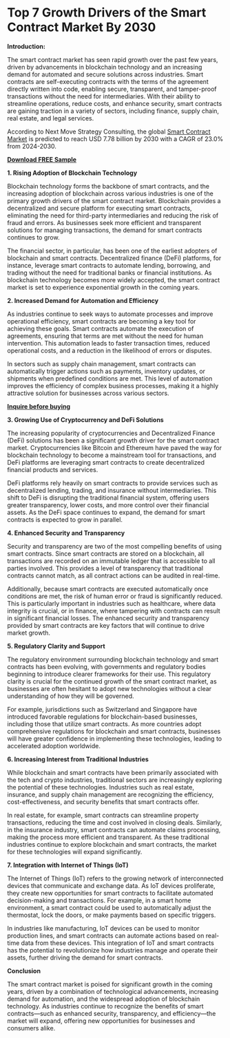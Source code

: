 # Top 7 Growth Drivers of the Smart Contract Market By 2030

**Introduction:**

The smart contract market has seen rapid growth over the past few years, driven by advancements in blockchain technology and an increasing demand for automated and secure solutions across industries. Smart contracts are self-executing contracts with the terms of the agreement directly written into code, enabling secure, transparent, and tamper-proof transactions without the need for intermediaries. With their ability to streamline operations, reduce costs, and enhance security, smart contracts are gaining traction in a variety of sectors, including finance, supply chain, real estate, and legal services.

According to Next Move Strategy Consulting, the global [Smart Contract Market](https://www.nextmsc.com/report/smart-contract-market) is predicted to reach USD 7.78 billion by 2030 with a CAGR of 23.0% from 2024-2030. 

[**Download FREE Sample**](https://www.nextmsc.com/smart-contract-market/request-sample)

**1. Rising Adoption of Blockchain Technology**

Blockchain technology forms the backbone of smart contracts, and the increasing adoption of blockchain across various industries is one of the primary growth drivers of the smart contract market. Blockchain provides a decentralized and secure platform for executing smart contracts, eliminating the need for third-party intermediaries and reducing the risk of fraud and errors. As businesses seek more efficient and transparent solutions for managing transactions, the demand for smart contracts continues to grow.

The financial sector, in particular, has been one of the earliest adopters of blockchain and smart contracts. Decentralized finance (DeFi) platforms, for instance, leverage smart contracts to automate lending, borrowing, and trading without the need for traditional banks or financial institutions. As blockchain technology becomes more widely accepted, the smart contract market is set to experience exponential growth in the coming years.

**2. Increased Demand for Automation and Efficiency**

As industries continue to seek ways to automate processes and improve operational efficiency, smart contracts are becoming a key tool for achieving these goals. Smart contracts automate the execution of agreements, ensuring that terms are met without the need for human intervention. This automation leads to faster transaction times, reduced operational costs, and a reduction in the likelihood of errors or disputes.

In sectors such as supply chain management, smart contracts can automatically trigger actions such as payments, inventory updates, or shipments when predefined conditions are met. This level of automation improves the efficiency of complex business processes, making it a highly attractive solution for businesses across various sectors.

[**Inquire before buying**](https://www.nextmsc.com/smart-contract-market/inquire-before-buying)

**3. Growing Use of Cryptocurrency and DeFi Solutions**

The increasing popularity of cryptocurrencies and Decentralized Finance (DeFi) solutions has been a significant growth driver for the smart contract market. Cryptocurrencies like Bitcoin and Ethereum have paved the way for blockchain technology to become a mainstream tool for transactions, and DeFi platforms are leveraging smart contracts to create decentralized financial products and services.

DeFi platforms rely heavily on smart contracts to provide services such as decentralized lending, trading, and insurance without intermediaries. This shift to DeFi is disrupting the traditional financial system, offering users greater transparency, lower costs, and more control over their financial assets. As the DeFi space continues to expand, the demand for smart contracts is expected to grow in parallel.

**4. Enhanced Security and Transparency**

Security and transparency are two of the most compelling benefits of using smart contracts. Since smart contracts are stored on a blockchain, all transactions are recorded on an immutable ledger that is accessible to all parties involved. This provides a level of transparency that traditional contracts cannot match, as all contract actions can be audited in real-time.

Additionally, because smart contracts are executed automatically once conditions are met, the risk of human error or fraud is significantly reduced. This is particularly important in industries such as healthcare, where data integrity is crucial, or in finance, where tampering with contracts can result in significant financial losses. The enhanced security and transparency provided by smart contracts are key factors that will continue to drive market growth.

**5. Regulatory Clarity and Support**

The regulatory environment surrounding blockchain technology and smart contracts has been evolving, with governments and regulatory bodies beginning to introduce clearer frameworks for their use. This regulatory clarity is crucial for the continued growth of the smart contract market, as businesses are often hesitant to adopt new technologies without a clear understanding of how they will be governed.

For example, jurisdictions such as Switzerland and Singapore have introduced favorable regulations for blockchain-based businesses, including those that utilize smart contracts. As more countries adopt comprehensive regulations for blockchain and smart contracts, businesses will have greater confidence in implementing these technologies, leading to accelerated adoption worldwide.

**6. Increasing Interest from Traditional Industries**

While blockchain and smart contracts have been primarily associated with the tech and crypto industries, traditional sectors are increasingly exploring the potential of these technologies. Industries such as real estate, insurance, and supply chain management are recognizing the efficiency, cost-effectiveness, and security benefits that smart contracts offer.

In real estate, for example, smart contracts can streamline property transactions, reducing the time and cost involved in closing deals. Similarly, in the insurance industry, smart contracts can automate claims processing, making the process more efficient and transparent. As these traditional industries continue to explore blockchain and smart contracts, the market for these technologies will expand significantly.

**7. Integration with Internet of Things (IoT)**

The Internet of Things (IoT) refers to the growing network of interconnected devices that communicate and exchange data. As IoT devices proliferate, they create new opportunities for smart contracts to facilitate automated decision-making and transactions. For example, in a smart home environment, a smart contract could be used to automatically adjust the thermostat, lock the doors, or make payments based on specific triggers.

In industries like manufacturing, IoT devices can be used to monitor production lines, and smart contracts can automate actions based on real-time data from these devices. This integration of IoT and smart contracts has the potential to revolutionize how industries manage and operate their assets, further driving the demand for smart contracts.

**Conclusion**

The smart contract market is poised for significant growth in the coming years, driven by a combination of technological advancements, increasing demand for automation, and the widespread adoption of blockchain technology. As industries continue to recognize the benefits of smart contracts—such as enhanced security, transparency, and efficiency—the market will expand, offering new opportunities for businesses and consumers alike.
